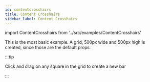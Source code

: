 ```yaml
---
id: contentcrosshairs
title: Content Crosshairs
sidebar_label: Content Crosshairs
---
```


import ContentCrosshairs from '../src/examples/ContentCrosshairs'

This is the most basic example.
A grid, 500px wide and 500px high is created, since those are the default props.

:::tip

Click and drag on any square in the grid to create a new bar

:::

<ContentCrosshairs />